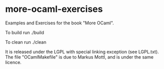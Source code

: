 more-ocaml-exercises
====================

Examples and Exercises for the book "More OCaml".

To build run ./build

To clean run ./clean

It is released under the LGPL with special linking exception (see LGPL.txt).
The file "OCamlMakefile" is due to Markus Mottl, and is under the same licence.

